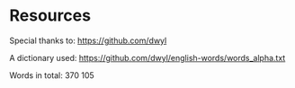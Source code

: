 # Resources

Special thanks to: https://github.com/dwyl

A dictionary used: https://github.com/dwyl/english-words/words_alpha.txt

Words in total: 370 105
